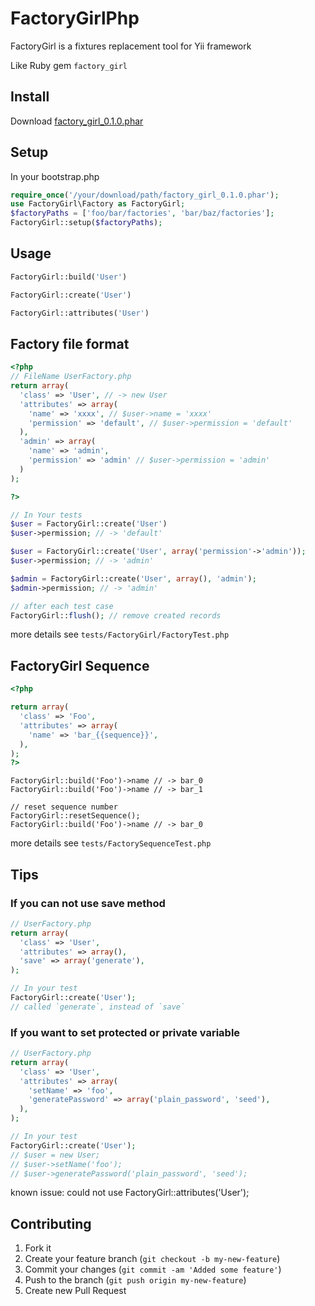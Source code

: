 # FactoryGirlPhp

FactoryGirl is a fixtures replacement tool for Yii framework

Like Ruby gem `factory_girl`

## Install

Download [factory_girl_0.1.0.phar](https://github.com/kengos/FactoryGirl/raw/master/releases/factory_girl_0.1.0.phar)

## Setup

In your bootstrap.php

```php
require_once('/your/download/path/factory_girl_0.1.0.phar');
use FactoryGirl\Factory as FactoryGirl;
$factoryPaths = ['foo/bar/factories', 'bar/baz/factories'];
FactoryGirl::setup($factoryPaths);
```

## Usage

```php
FactoryGirl::build('User')

FactoryGirl::create('User')

FactoryGirl::attributes('User')
```

## Factory file format

```php
<?php
// FileName UserFactory.php
return array(
  'class' => 'User', // -> new User
  'attributes' => array(
    'name' => 'xxxx', // $user->name = 'xxxx'
    'permission' => 'default', // $user->permission = 'default'
  ),
  'admin' => array(
    'name' => 'admin',
    'permission' => 'admin' // $user->permission = 'admin'
  )
);

?>

// In Your tests
$user = FactoryGirl::create('User')
$user->permission; // -> 'default'

$user = FactoryGirl::create('User', array('permission'->'admin'));
$user->permission; // -> 'admin'

$admin = FactoryGirl::create('User', array(), 'admin');
$admin->permission; // -> 'admin'

// after each test case
FactoryGirl::flush(); // remove created records
```

more details see `tests/FactoryGirl/FactoryTest.php`

## FactoryGirl Sequence

```php
<?php

return array(
  'class' => 'Foo',
  'attributes' => array(
    'name' => 'bar_{{sequence}}',
  ),
);
?>
```

```
FactoryGirl::build('Foo')->name // -> bar_0
FactoryGirl::build('Foo')->name // -> bar_1

// reset sequence number
FactoryGirl::resetSequence();
FactoryGirl::build('Foo')->name // -> bar_0
```

more details see `tests/FactorySequenceTest.php`

## Tips

### If you can not use save method

```php
// UserFactory.php
return array(
  'class' => 'User',
  'attributes' => array(),
  'save' => array('generate'),
);

// In your test
FactoryGirl::create('User');
// called `generate`, instead of `save`
```

### If you want to set protected or private variable

```php
// UserFactory.php
return array(
  'class' => 'User',
  'attributes' => array(
    'setName' => 'foo',
    'generatePassword' => array('plain_password', 'seed'), 
  ),
);

// In your test
FactoryGirl::create('User');
// $user = new User;
// $user->setName('foo');
// $user->generatePassword('plain_password', 'seed');
```

known issue: could not use FactoryGirl::attributes('User');

## Contributing

1. Fork it
2. Create your feature branch (`git checkout -b my-new-feature`)
3. Commit your changes (`git commit -am 'Added some feature'`)
4. Push to the branch (`git push origin my-new-feature`)
5. Create new Pull Request
